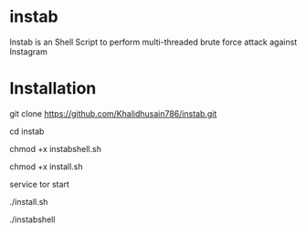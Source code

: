 # instab

Instab is an Shell Script to perform multi-threaded brute force attack against Instagram


# Installation

git clone https://github.com/Khalidhusain786/instab.git

cd instab

chmod +x instabshell.sh

chmod +x install.sh

service tor start

./install.sh

./instabshell
